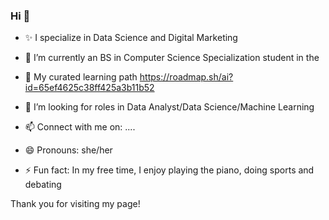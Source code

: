 ### Hi 👋

<!--
**Lily241/Lily241** is a ✨ _special_ ✨ repository because its `README.md` (this file) appears on your GitHub profile.-->
- ✨ I specialize in Data Science and Digital Marketing
- 🌱 I’m currently an BS in Computer Science Specialization student in the <!--University of Alberta-->
- 🧭 My curated learning path https://roadmap.sh/ai?id=65ef4625c38ff425a3b11b52
- 💼 I’m looking for roles in Data Analyst/Data Science/Machine Learning

- 📫 Connect with me on: .... <!--or connect with me on LinkedIn (https://www.linkedin.com/in/michela-tjan-sakti-effendie/)-->
- 😄 Pronouns: she/her
- ⚡ Fun fact: In my free time, I enjoy playing the piano, doing sports and debating

Thank you for visiting my page!

